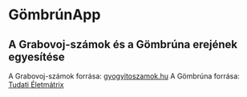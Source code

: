 # GömbrúnApp
## A Grabovoj-számok és a Gömbrúna erejének egyesítése

A Grabovoj-számok forrása: [gyogyitoszamok.hu](gyogyitoszamok.hu)
A Gömbrúna forrása: [Tudati Életmátrix](http://tudatieletmatrix.com/post/129339644986/agombruna)